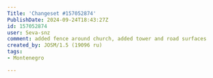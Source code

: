 ```yaml
---
Title: 'Changeset #157052874'
PublishDate: 2024-09-24T18:43:27Z
id: 157052874
user: Seva-snz
comment: added fence around church, added tower and road surfaces
created_by: JOSM/1.5 (19096 ru)
tags:
- Montenegro

---
```

